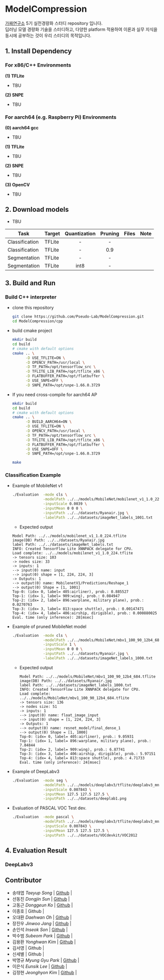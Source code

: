 # ModelCompression

[가짜연구소](https://pseudo-lab.com) 5기 실전경량화 스터디 repository 입니다. <br/>
딥러닝 모델 경량화 기술을 스터디하고, 다양한 platform 적용하여 이론과 실무 지식을 동시에 공부하는 것이 우리 스터디의 목적입니다. 

## 1. Install Dependency

### For x86/C++ Environments

**(1) TFLite**

- TBU

**(2) SNPE**

- TBU



### For aarch64 (e.g. Raspberry Pi) Environments

**(0) aarch64 gcc**

- TBU

**(1) TFLite**

- TBU

**(2) SNPE**

- TBU

**(3) OpenCV**

- TBU


## 2. Download models

- TBU

| Task           | Target | Quantization | Pruning | Files | Note |
|----------------|--------|:----:|:---:|:-----:|---|
| Classification | TFLite | -    | -   |       |   |
| Classification | TFLite | -    | 0.9 |       |   |
| Segmentation   | TFLite | -    | -   |       |   |
| Segmentation   | TFLite | int8 | -   |       |   |

## 3. Build and Run

### Build C++ interpreter
 
- clone this repository
    ```bash
    git clone https://github.com/Pseudo-Lab/ModelCompression.git
    cd ModelCompression/cpp
    ```

- build cmake project
    ```bash
    mkdir build
    cd build
    # cmake with default options
    cmake .. \
          -D USE_TFLITE=ON \
          -D OPENCV_PATH=/usr/local \
          -D TF_PATH=/opt/tensorflow_src \
          -D TFLITE_LIB_PATH=/opt/tflite_x86 \
          -D FLATBUFFER_PATH=/opt/flatbuffer \
          -D USE_SNPE=OFF \
          -D SNPE_PATH=/opt/snpe-1.66.0.3729
    ```
- If you need cross-compile for aarch64 AP
  ```bash
  mkdir build
  cd build
  # cmake with default options
  cmake .. \
        -D BUILD_AARCH64=ON \
        -D USE_TFLITE=ON \
        -D OPENCV_PATH=/usr/local \
        -D TF_PATH=/opt/tensorflow_src \
        -D TFLITE_LIB_PATH=/opt/tflite_x86 \
        -D FLATBUFFER_PATH=/opt/flatbuffer \
        -D USE_SNPE=OFF \
        -D SNPE_PATH=/opt/snpe-1.66.0.3729
  ```

  ```bash
  make
  ```

### Classification Example

- Example of MobileNet v1 

  ```bash
  ./Evaluation  -mode cls \
                -modelPath ../../models/MobileNet/mobilenet_v1_1.0_224.tflite \
                -inputScale 0.0039 \
                -inputMean 0 0 0 \
                -inputPath ../../datasets/Ryanair.jpg \
                -labelPath ../../datasets/imageNet_labels_1001.txt
  ```
  
  - Expected output
  ```
  Model Path: ../../models/mobilenet_v1_1.0_224.tflite
  image(DB) Path: ../../datasets/Ryanair.jpg
  label Path: ../../datasets/imageNet_labels.txt
  INFO: Created TensorFlow Lite XNNPACK delegate for CPU.
  Load complete: ../../models/mobilenet_v1_1.0_224.tflite
  -> tensors size: 103
  -> nodes size: 33
  -> inputs: 1
  --> input(0) name: input
  --> input(0) shape = [1, 224, 224, 3]
  -> Outputs: 1
  --> output(0) name: MobilenetV1/Predictions/Reshape_1
  --> output(0) Shape = [1, 1001]
  Top-0: (idx= 0, label= 405:airliner), prob.: 0.885527
  Top-1: (idx= 1, label= 909:wing), prob.: 0.084947
  Top-2: (idx= 2, label= 896:warplane, military plane), prob.: 0.0270763
  Top-3: (idx= 3, label= 813:space shuttle), prob.: 0.00147471
  Top-4: (idx= 4, label= 406:airship, dirigible), prob.: 0.000880025
  Eval. time (only inference): 28[msec]
  ```

- Example of pruned MobileNet model

  ```bash
  ./Evaluation  -mode cls \
                -modelPath ../../models/MobileNet/mbv1_100_90_12b4_684.tflite \
                -inputScale 1 \
                -inputMean 0 0 0 \
                -inputPath ../../datasets/Ryanair.jpg \
                -labelPath ../../datasets/imageNet_labels_1000.txt
  ```
  
  - Expected output
    ```
    Model Path: ../../models/MobileNet/mbv1_100_90_12b4_684.tflite
    image(DB) Path: ../../datasets/Ryanair.jpg
    label Path: ../../datasets/imageNet_labels_1000.txt
    INFO: Created TensorFlow Lite XNNPACK delegate for CPU.
    Load complete: ../../models/MobileNet/mbv1_100_90_12b4_684.tflite
    -> tensors size: 136
    -> nodes size: 51
    -> inputs: 1
    --> input(0) name: float_image_input
    --> input(0) shape = [1, 224, 224, 3]
    -> Outputs: 1
    --> output(0) name: resnet_model/final_dense_1
    --> output(0) Shape = [1, 1000]
    Top-0: (idx= 0, label= 405:airliner), prob.: 9.05931
    Top-1: (idx= 1, label= 896:warplane, military plane), prob.: 7.84844
    Top-2: (idx= 2, label= 909:wing), prob.: 6.87741
    Top-3: (idx= 3, label= 406:airship, dirigible), prob.: 5.97151
    Top-4: (idx= 4, label= 813:space shuttle), prob.: 4.71733
    Eval. time (only inference): 24[msec]
    ```

- Example of DeepLabv3

  ```bash
  ./Evaluation  -mode seg \
                -modelPath ../../models/deeplabv3/tflite/deeplabv3_mnv2_dm05_pascal_trainval_fp32.tflite \
                -inputScale 0.007843 \
                -inputMean 127.5 127.5 127.5 \
                -inputPath ../../datasets/deeplab1.png
  ```

- Evaluation of PASCAL VOC Test dev.

  ```bash
  ./Evaluation  -mode pascal \
                -modelPath ../../models/deeplabv3/tflite/deeplabv3_mnv2_dm05_pascal_trainval_fp32.tflite \
                -inputScale 0.007843 \
                -inputMean 127.5 127.5 127.5 \
                -inputPath ../../datasets/VOCdevkit/VOC2012
  ```

## 4. Evaluation Result

### DeepLabv3


## Contributor

- 송태엽 _Taeyup Song_ | [Github](https://github.com/jerogar) |
- 선동진 _Dongjin Sun_ | [Github](-) |
- 고동근 _Donggeun Ko_ | [Github](-) |
- 이종호 | Github | 
- 오대환 _Daehwan Oh_ | [Github](-) | 
- 장진우 _Jinwoo Jang_ | [Github](https://github.com/Jinwoo1126) | 
- 손인석 _Inseok Son_ | [Github](https://github.com/inseokson) | 
- 박수범 _Subeom Park_ | [Github](-) | 
- 김용환 _Yonghwan Kim_ | [Github](https://github.com/yonghwan1994) | 
- 김서영 | Github | 
- 신세별 | Github | 
- 박명규 _Myung Gyu Park_ | [Github](https://github.com/audrb1999) | 
- 이은식 _Eunsik Lee_ | [Github](https://github.com/emphasis10) | 
- 김정현 _Jeonghyon Kim_ | [Github](https://github.com/kimjeonghyon) | 

